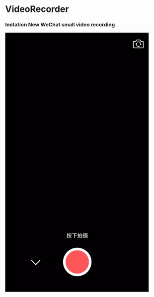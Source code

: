 # VideoRecorder
### Imitation New WeChat small video recording

![sample](https://github.com/Liar1995/VideoRecorder/blob/master/sample.gif)
